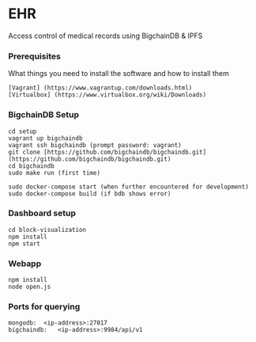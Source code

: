 # EHR

Access control of medical records using BigchainDB & IPFS

### Prerequisites

What things you need to install the software and how to install them

```
[Vagrant] (https://www.vagrantup.com/downloads.html)
[Virtualbox] (https://www.virtualbox.org/wiki/Downloads)
```

### BigchainDB Setup

```
cd setup
vagrant up bigchaindb
vagrant ssh bigchaindb (prompt password: vagrant)
git clone [https://github.com/bigchaindb/bigchaindb.git](https://github.com/bigchaindb/bigchaindb.git)
cd bigchaindb
sudo make run (first time)

sudo docker-compose start (when further encountered for development)
sudo docker-compose build (if bdb shows error)
```

### Dashboard setup

```
cd block-visualization
npm install
npm start
```

### Webapp

```
npm install
node open.js
```

### Ports for querying

```
mongodb:  <ip-address>:27017
bigchaindb:   <ip-address>:9984/api/v1
```

